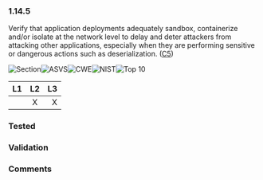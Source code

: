 ### 1.14.5 
Verify that application deployments adequately sandbox, containerize and/or isolate at the network level to delay and deter attackers from attacking other applications, especially when they are performing sensitive or dangerous actions such as deserialization. ([C5](https://www.owasp.org/index.php/OWASP_Proactive_Controls#tab=Formal_Numbering))

![Section](https://img.shields.io/badge/V1-green.svg)![ASVS](https://img.shields.io/badge/ASVS-1.14.5-blue.svg)![CWE](https://img.shields.io/badge/CWE--red.svg)![NIST](https://img.shields.io/badge/NIST--important.svg)![Top 10](https://img.shields.io/badge/--lightgray.svg)

| L1| L2| L3|
| --|:--:|-:|
|  | X | X |

### Tested

### Validation

### Comments

        